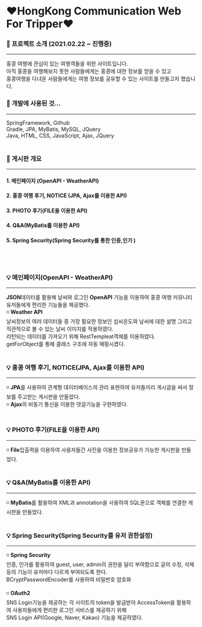 # ❤HongKong Communication Web For Tripper❤

### 🌹 프로젝트 소개 (2021.02.22 ~ 진행중)
-------
홍콩 여행에 관심이 있는 여행객들을 위한 사이트입니다.
<br>
아직 홍콩을 여행해보지 못한 사람들에게는 홍콩에 대한 정보를 얻을 수 있고
<br>
홍콩여행을 다녀온 사람들에게는 여행 정보를 공유할 수 있는 사이트를 만들고자 했습니다.
<br>

### 🌹 개발에 사용된 것...<br>
--------
SpringFramework, Github <br>
Gradle, JPA, MyBatis, MySQL, JQuery <br>
Java, HTML, CSS, JavaScript, Ajax, JQuery <br>
<br>

### 🌹 게시판 개요
--------
#### 1. 메인페이지 (OpenAPI - WeatherAPI)
#### 2. 홍콩 여행 후기, NOTICE (JPA, Ajax를 이용한 API)
#### 3. PHOTO 후기(FILE을 이용한 API)
#### 4. Q&A(MyBatis를 이용한 API)
#### 5. Spring Security(Spring Security를 통한 인증,인가 )
<br>
<br>

### 💡 메인페이지(OpenAPI - WeatherAPI)
---------
**JSON**데이터를 활용해 날씨와 로그인 **OpenAPI** 기능을 이용하여 홍콩 여행 커뮤니티 유저들에게 편리한 기능들을 제공했다.<br>
◽ **Weather API**<br>
날씨정보의 여러 데이터들 중 가장 필요한 정보인 섭씨온도와 날씨에 대한 설명 그리고 직관적으로 볼 수 있는 날씨 이미지를 적용하였다.
<br>
리턴되는 데이터를 가져오기 위해 RestTempleat객체를 이용하였다.
<br>
getForObject를 통해 클래스 구조에 자동 매핑시켰다.
<br>
<br>
### 💡 홍콩 여행 후기, NOTICE(JPA, Ajax를 이용한 API)
--------
◽ **JPA**를 사용하여 관계형 데이터베이스의 관리 표현하여 유저들끼리 게시글을 써서 정보를 주고받는 게시판을 만들었다.<br>
◽ **Ajax**의 비동기 통신을 이용한 댓글기능을 구현하였다.
<br>
<br>

### 💡 PHOTO 후기(FILE을 이용한 API)
--------
◽ **File**입출력을 이용하여 사용자들간 사진을 이용한 정보공유가 가능한 게시판을 만들었다.
<br>
<br>

### 💡 Q&A(MyBatis를 이용한 API)
--------
◽ **MyBatis**를 활용하여 XML과 annotation을 사용하여 SQL문으로 객체를 연결한 게시판을 만들었다.
<br>
<br>

### 💡 Spring Security(Spring Security를 유저 권한설정)
--------
◽ **Spring Security**
<br>
인증, 인가를 활용하여 guest, user, admin의 권한을 달리 부여함으로 글의 수정, 삭제 등의 기능이 유저마다 다르게 부여되도록 한다.
<br>
BCryptPasswordEncoder를 사용하여 비밀번호 암호화
<br>
<br>
◽ **OAuth2**
<br>
SNS Login기능을 제공하는 각 사이트의 token을 발급받아 AccessToken을 활용하여 사용자들에게 편리한 로그인 서비스를 제공하기 위해
<br>
SNS Login API(Google, Naver, Kakao) 기능을 제공하였다.<br>
<br>
<br>
